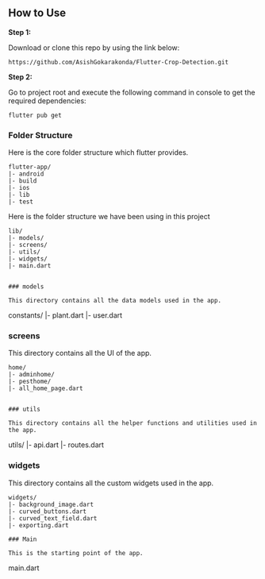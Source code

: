 ## How to Use 

**Step 1:**

Download or clone this repo by using the link below:

```
https://github.com/AsishGokarakonda/Flutter-Crop-Detection.git
```

**Step 2:**

Go to project root and execute the following command in console to get the required dependencies: 

```
flutter pub get 
```

### Folder Structure
Here is the core folder structure which flutter provides.

```
flutter-app/
|- android
|- build
|- ios
|- lib
|- test
```

Here is the folder structure we have been using in this project

```
lib/
|- models/
|- screens/
|- utils/
|- widgets/
|- main.dart


### models

This directory contains all the data models used in the app.

```
constants/
|- plant.dart
|- user.dart

### screens

This directory contains all the UI of the app.

```
home/
|- adminhome/
|- pesthome/
|- all_home_page.dart


### utils

This directory contains all the helper functions and utilities used in the app.

```
utils/
|- api.dart
|- routes.dart

### widgets

This directory contains all the custom widgets used in the app.

```
widgets/
|- background_image.dart
|- curved_buttons.dart
|- curved_text_field.dart
|- exporting.dart

### Main

This is the starting point of the app.

```
main.dart
